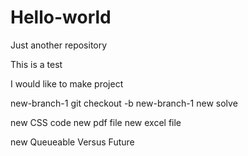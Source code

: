 # Hello-world
Just another repository

This is a test
 
I would like to make project

new-branch-1
git checkout -b new-branch-1
new solve

new CSS code
new pdf file
new excel file

new Queueable Versus Future
